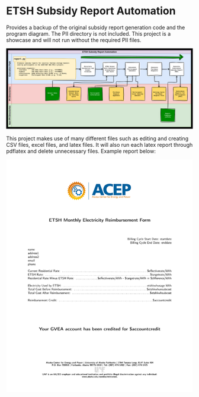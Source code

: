 # ETSH Subsidy Report Automation
Provides a backup of the original subsidy report generation code and the program diagram. The PII directory is not included. This project is a showcase and will not run without the required PII files.

![program diagram](diagram.png)

This project makes use of many different files such as editing and creating CSV files, excel files, and latex files. It will also run each latex report through pdflatex and delete unnecessary files. Example report below:

![example report](report-template.png)
